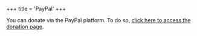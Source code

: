 +++
title = 'PayPal'
+++

You can donate via the PayPal platform. To do so, [click here to access the donation page](https://www.paypal.com/donate/?hosted_button_id=W5RWYT8QGTPPY).